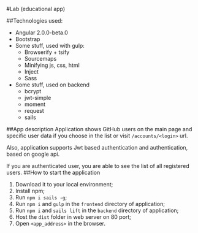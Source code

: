 #Lab (educational app)

##Technologies used:
- Angular 2.0.0-beta.0
- Bootstrap
- Some stuff, used with gulp:
  - Browserify + tsify
  - Sourcemaps
  - Minifying js, css, html
  - Inject
  - Sass
- Some stuff, used on backend
  - bcrypt
  - jwt-simple
  - moment
  - request
  - sails

##App description
Application shows GitHub users on the main page and specific user data if you choose in the list or visit `/accounts/<login>` url.

Also, application supports Jwt based authentication and authentication, based on google api.

If you are authenticated user, you are able to see the list of all registered users.
##How to start the application

1. Download it to your local environment;
2. Install npm;
3. Run `npm i sails -g`;
4. Run `npm i` and `gulp` in the `frontend` directory of application;
5. Run `npm i` and `sails lift` in the `backend` directory of application;
6. Host the `dist` folder in web server on 80 port;
7. Open `<app_address>` in the browser.
